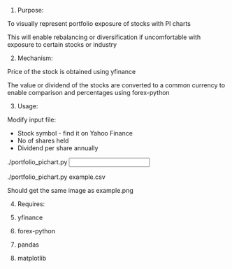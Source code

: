 1. Purpose:

To visually represent portfolio exposure of stocks with PI charts

This will enable rebalancing or diversification if uncomfortable with exposure to certain stocks or industry



2. Mechanism:

Price of the stock is obtained using yfinance

The value or dividend of the stocks are converted to a common currency to enable comparison and percentages using forex-python


3. Usage:

Modify input file: 
- Stock symbol - find it on Yahoo Finance
- No of shares held 
- Dividend per share annually

./portfolio_pichart.py <input file>

./portfolio_pichart.py example.csv 

Should get the same image as example.png

4. Requires: 

1. yfinance 
2. forex-python
3. pandas
4. matplotlib  
